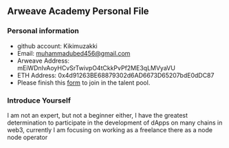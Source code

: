 ## Arweave Academy Personal File

### Personal information

- github account: Kikimuzakki
- Email: muhammadubed456@gmail.com
- Arweave Address: mEiWDnIvAoyHCvSrTwivpO4tCkkPvPf2ME3qLMVyaVU
- ETH Address: 0x4d91263BE68879302d6AD6673D65207bdE0dDC87
- Please finish this [form](https://docs.google.com/forms/d/e/1FAIpQLSfWA5fIIcBgmRppm3jNz5vmf9Mai_QMVil-2pO4r7YKn_Zhtw/viewform?usp=sf_link) to join in the talent pool.

### Introduce Yourself
 I am not an expert, but not a beginner either, I have the greatest determination to participate in the development of dApps on many chains in web3, currently I am focusing on working as a freelance there as a node node operator
